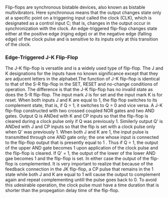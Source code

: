 Flip-flops are synchronous bistable devices, also known as bistable multivibrators. Here synchronous means that the output changes state only at a specific point on a triggering input called the clock (CLK), which is designated as a control input C; that is, changes in the output occur in synchronization with the clock. An edge-triggered flip-flop changes state either at the positive edge (riging edge) or at the negative edge (falling edge) of the clock pulse and is sensitive to its inputs only at this transition of the clock.

### Edge-Triggered J-K Flip-Flop

The J-K flip-flop is versatile and is a widely used type of flip-flop. The J and K designations for the inputs have no known significance except that they are adjucent letters in the alphabet.The function of J-K flip-flop is identical to that of the S-R flip-flop in the SET, RESET and no-change conditions of operation. The difference is that the J-K flip-flop has no invalid state as does the S-R flip-flop. The input mark J is for set and the input mark K is for reset. When both inputs J and K are equal to 1, the flip flop switches to its complement state, that is, if Q = 1, it switches to Q = 0 and vice versa. A J-K flip-flop constructed with two crossed coupled NOR gates and two AND gates. Output Q is ANDed with K and CP inputs so that the flip-flop is cleared during a clock pulse only if Q was previously 1. Similerly output Q' is ANDed with J and CP inputs so that the flip is set with a clock pulse only when Q' was previously 1. When both J and K are 1, the input pulse is transmitted through one AND gate only; the one whose input is connected to the flip-flop output that is presently equal to 1 . Thus if Q = 1, the output of the upper AND gate becomes 1 upon application of the clock pulse and the flip-flop is cleared. If Q' = 1, the output of the lower of the lower AND gae becomes 1 and the flip-flop is set. In either case the output of the flip-flop is complemented. It is very important to realize that because of the feedback connection in the JK flip-flop, a CP pulse that remains in the 1 state while both J and K are equal to 1 will cause the output to complement again and repeat complementing untill the pulse goes back to 0. To avoid this udesirable operation, the clock pulse must have a time duration that is shorter than the propegation delay time of the flip-flop.
